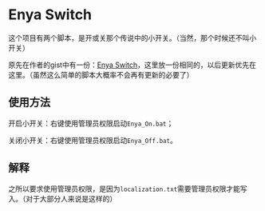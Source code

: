 # Enya Switch

这个项目有两个脚本，是开或关那个传说中的小开关。（当然，那个时候还不叫小开关）

原先在作者的gist中有一份：[Enya Switch](https://gist.github.com/LiuJiewenTT/ef6966810da80200fce8a3e8ff13e69e)，这里放一份相同的，以后更新优先在这里。（虽然这么简单的脚本大概率不会再有更新的必要了）


## 使用方法

开启小开关：右键使用管理员权限启动`Enya_On.bat`；

关闭小开关：右键使用管理员权限启动`Enya_Off.bat`。

## 解释

之所以要求使用管理员权限，是因为`localization.txt`需要管理员权限才能写入。（对于大部分人来说是这样的）

